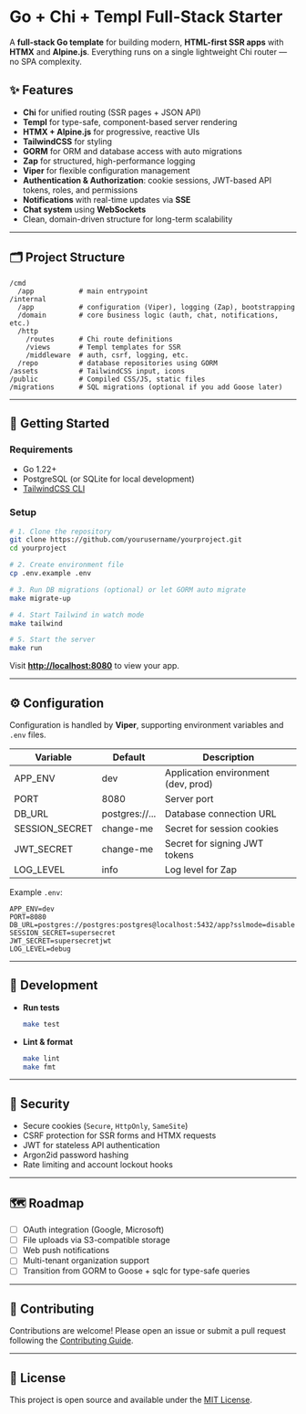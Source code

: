 # Go + Chi + Templ Full-Stack Starter

A **full-stack Go template** for building modern, **HTML-first SSR apps** with **HTMX** and **Alpine.js**.
Everything runs on a single lightweight Chi router — no SPA complexity.

## ✨ Features

* **Chi** for unified routing (SSR pages + JSON API)
* **Templ** for type-safe, component-based server rendering
* **HTMX + Alpine.js** for progressive, reactive UIs
* **TailwindCSS** for styling
* **GORM** for ORM and database access with auto migrations
* **Zap** for structured, high-performance logging
* **Viper** for flexible configuration management
* **Authentication & Authorization**: cookie sessions, JWT-based API tokens, roles, and permissions
* **Notifications** with real-time updates via **SSE**
* **Chat system** using **WebSockets**
* Clean, domain-driven structure for long-term scalability

---

## 🗂 Project Structure

```
/cmd
  /app           # main entrypoint
/internal
  /app           # configuration (Viper), logging (Zap), bootstrapping
  /domain        # core business logic (auth, chat, notifications, etc.)
  /http
    /routes      # Chi route definitions
    /views       # Templ templates for SSR
    /middleware  # auth, csrf, logging, etc.
  /repo          # database repositories using GORM
/assets          # TailwindCSS input, icons
/public          # Compiled CSS/JS, static files
/migrations      # SQL migrations (optional if you add Goose later)
```

---

## 🚀 Getting Started

### **Requirements**

* Go 1.22+
* PostgreSQL (or SQLite for local development)
* [TailwindCSS CLI](https://tailwindcss.com/docs/installation)

### **Setup**

```bash
# 1. Clone the repository
git clone https://github.com/yourusername/yourproject.git
cd yourproject

# 2. Create environment file
cp .env.example .env

# 3. Run DB migrations (optional) or let GORM auto migrate
make migrate-up

# 4. Start Tailwind in watch mode
make tailwind

# 5. Start the server
make run
```

Visit **[http://localhost:8080](http://localhost:8080)** to view your app.

---

## ⚙️ Configuration

Configuration is handled by **Viper**, supporting environment variables and `.env` files.

| Variable        | Default         | Description                         |
| --------------- | --------------- | ----------------------------------- |
| APP\_ENV        | dev             | Application environment (dev, prod) |
| PORT            | 8080            | Server port                         |
| DB\_URL         | postgres\://... | Database connection URL             |
| SESSION\_SECRET | change-me       | Secret for session cookies          |
| JWT\_SECRET     | change-me       | Secret for signing JWT tokens       |
| LOG\_LEVEL      | info            | Log level for Zap                   |

Example `.env`:

```
APP_ENV=dev
PORT=8080
DB_URL=postgres://postgres:postgres@localhost:5432/app?sslmode=disable
SESSION_SECRET=supersecret
JWT_SECRET=supersecretjwt
LOG_LEVEL=debug
```

---

## 🧪 Development

* **Run tests**

  ```bash
  make test
  ```

* **Lint & format**

  ```bash
  make lint
  make fmt
  ```

---

## 🔐 Security

* Secure cookies (`Secure`, `HttpOnly`, `SameSite`)
* CSRF protection for SSR forms and HTMX requests
* JWT for stateless API authentication
* Argon2id password hashing
* Rate limiting and account lockout hooks

---

## 🗺 Roadmap

* [ ] OAuth integration (Google, Microsoft)
* [ ] File uploads via S3-compatible storage
* [ ] Web push notifications
* [ ] Multi-tenant organization support
* [ ] Transition from GORM to Goose + sqlc for type-safe queries

---

## 🤝 Contributing

Contributions are welcome!
Please open an issue or submit a pull request following the [Contributing Guide](CONTRIBUTING.md).

---

## 📜 License

This project is open source and available under the [MIT License](https://github.com/DuckDHD/GoATTHStart/blob/main/LICENSE).
